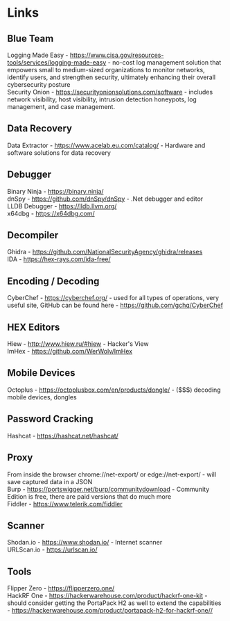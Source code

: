 # Links

## Blue Team

Logging Made Easy - https://www.cisa.gov/resources-tools/services/logging-made-easy - no-cost log management solution that empowers small to medium-sized organizations to monitor networks, identify users, and strengthen security, ultimately enhancing their overall cybersecurity posture<br />
Security Onion - https://securityonionsolutions.com/software - includes network visibility, host visibility, intrusion detection honeypots, log management, and case management.<br />

## Data Recovery

Data Extractor - https://www.acelab.eu.com/catalog/ - Hardware and software solutions for data recovery<br />

## Debugger

Binary Ninja - https://binary.ninja/<br />
dnSpy - https://github.com/dnSpy/dnSpy - .Net debugger and editor<br />
LLDB Debugger - https://lldb.llvm.org/<br />
x64dbg - https://x64dbg.com/<br />

## Decompiler

Ghidra - https://github.com/NationalSecurityAgency/ghidra/releases<br />
IDA - https://hex-rays.com/ida-free/<br />

## Encoding / Decoding

CyberChef - https://cyberchef.org/ - used for all types of operations, very useful site, GitHub can be found here - https://github.com/gchq/CyberChef<br />

## HEX Editors

Hiew - http://www.hiew.ru/#hiew - Hacker's View<br />
ImHex - https://github.com/WerWolv/ImHex<br />

## Mobile Devices

Octoplus - https://octoplusbox.com/en/products/dongle/ - ($$$) decoding mobile devices, dongles<br />

## Password Cracking

Hashcat - https://hashcat.net/hashcat/<br />

## Proxy

From inside the browser chrome://net-export/ or edge://net-export/ - will save captured data in a JSON<br />
Burp - https://portswigger.net/burp/communitydownload - Community Edition is free, there are paid versions that do much more<br />
Fiddler - https://www.telerik.com/fiddler<br />

## Scanner

Shodan.io - https://www.shodan.io/ - Internet scanner<br />
URLScan.io - https://urlscan.io/<br />

## Tools

Flipper Zero - https://flipperzero.one/<br />
HackRF One - https://hackerwarehouse.com/product/hackrf-one-kit - should consider getting the PortaPack H2 as well to extend the capabilities - https://hackerwarehouse.com/product/portapack-h2-for-hackrf-one//<br />
